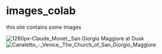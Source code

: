 # images_colab

this site contains some images

![1280px-Claude_Monet,_San Giorgio Maggiore at Dusk](https://user-images.githubusercontent.com/95072596/148996309-093f909d-85d2-4750-9801-ebb9636aa776.jpg)
![Canaletto_-_Venice,_The_Church_of_San_Giorgio_Maggiore](https://user-images.githubusercontent.com/95072596/148996328-720c1d05-a45f-4e62-82ea-f8247c657698.jpg)

